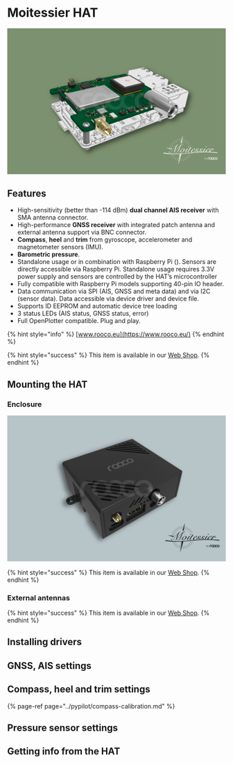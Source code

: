 # Moitessier HAT

![Moitessier HAT mounted on Raspberry Pi](../.gitbook/assets/moitessier-hat-on-raspberry-pi.jpg)

## Features

* High-sensitivity \(better than -114 dBm\) **dual channel AIS receiver** with SMA antenna connector.
* High-performance **GNSS receiver** with integrated patch antenna and external antenna support via BNC connector.
* **Compass**, **heel** and **trim** from gyroscope, accelerometer and magnetometer sensors \(IMU\).
* **Barometric pressure**.
* Standalone usage or in combination with Raspberry Pi \(\). Sensors are directly accessible via Raspberry Pi. Standalone usage requires 3.3V power supply and sensors are controlled by the HAT’s microcontroller
* Fully compatible with Raspberry Pi models supporting 40-pin IO header.
* Data communication via SPI \(AIS, GNSS and meta data\) and via I2C \(sensor data\). Data accessible via device driver and device file.
* Supports ID EEPROM and automatic device tree loading
* 3 status LEDs \(AIS status, GNSS status, error\)
* Full OpenPlotter compatible. Plug and play.

{% hint style="info" %}
[www.rooco.eu](https://www.rooco.eu/)
{% endhint %}

{% hint style="success" %}
This item is available in our [Web Shop](http://shop.sailoog.com).
{% endhint %}

## Mounting the HAT

### Enclosure

![](../.gitbook/assets/moitessier-enclosure-casing-by-rooco.jpg)

{% hint style="success" %}
This item is available in our [Web Shop](http://shop.sailoog.com).
{% endhint %}

### External antennas

{% hint style="success" %}
This item is available in our [Web Shop](http://shop.sailoog.com).
{% endhint %}

## Installing drivers

## GNSS, AIS settings

## Compass, heel and trim settings

{% page-ref page="../pypilot/compass-calibration.md" %}

## Pressure sensor settings

## Getting info from the HAT



